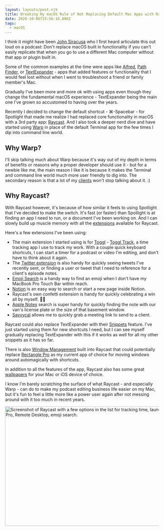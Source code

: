 ```yaml
---
layout: layouts/post.njk
title: Breaking My macOS Rule of Not Replacing Default Mac Apps with Raycast and Warp
date: 2020-10-06T15:56:16.896Z
tags:
  - macOS
---
```


I think it might have been [John Siracusa](https://twitter.com/siracusa) who I first heard articulate this out loud on a podcast: Don't replace macOS built in functionality if you can't easily replicate that when you go to use a different Mac computer without that app or plugin built in.

Some of the common examples at the time were apps like [Alfred](https://www.alfredapp.com), [Path Finder](https://www.cocoatech.io), or [TextExpander](https://textexpander.com) - apps that added features or functionality that I would feel lost without when I went to troubleshoot a friend or family member's Mac.

Gradually I've been more and more ok with using apps even though they change the fundamental macOS experience - TextExpander being the main one I've grown so accustomed to having over the years.

Recently I decided to change the default shortcut - ⌘-Spacebar - for Spotlight that made me realize I had replaced core functionality in macOS with a 3rd party app: [Raycast](https://www.raycast.com). And I also took a deeper nerd dive and have started using [Warp](https://www.warp.dev) in place of the default Terminal app for the few times I dip into command line world.

## Why Warp?

I'll skip talking much about Warp because it's way out of my depth in terms of benefits or reasons why a proper developer should use it - but for a newbie like me, the main reason I like it is because it makes the Terminal and command line world much more user friendly to dig into. The secondary reason is that a lot of my [clients](https://www.lemonproductions.ca/portfolio/) won't stop talking about it. :)

## Why Raycast?

With Raycast however, it's because of how similar it feels to using Spotlight that I've decided to make the switch. It's fast (or faster) than Spotlight is at finding an app I need to run, or a document I've been working on. And I can slowly build up muscle memory with all the [extensions](https://www.raycast.com/store) available for Raycast.

Here's a few extensions I've been using:

- The main extension I started using is for [Toggl](https://toggl.com) - [Toggl Track](https://www.raycast.com/franzwilhelm/toggl-track), a time tracking app I use to track my work. With a couple quick keyboard shortcuts, I can start a timer for a podcast or video I'm editing, and don't have to think about it again. 
- The [Twitter extension](https://www.raycast.com/tonka3000/twitter) is also handy for quickly seeing tweets I've recently sent, or finding a user or tweet that I need to reference for a client's episode notes.
- [Emoji Search](https://www.raycast.com/FezVrasta/emoji) is a handy way to find an emoji when I don't have my MacBook Pro Touch Bar within reach.
- [Notion](https://www.raycast.com/HenriChabrand/notion) is an easy way to search or start a new page inside Notion.
- Raycast's own confetti extension is handy for quickly celebrating a win all by myself. 🎉🎊
- [Apple Notes](https://www.raycast.com/tumtum/apple-notes) search is super handy for quickly finding the note with our van's license plate or the size of that basement window.
- [Savvycal](https://www.raycast.com/laurynas/savvycal) allows me to quickly grab a meeting link to send to a client.

Raycast could also replace TextExpander with their [Snippets](https://manual.raycast.com/snippets) feature. I've just started using them for new shortcuts I need, but I can see myself gradually replacing TextExpander with this if it works as well for all my other snippets as it has so far.

There is also [Window Management](https://manual.raycast.com/window-management) built into Raycast that could potentially replace [Rectangle Pro](https://rectangleapp.com/pro) as my current app of choice for moving windows around automagically with shortcuts.

In addition to all the features of the app, Raycast also has some great [wallpapers](https://www.raycast.com/wallpapers) for your Mac or iOS device of choice.

I know I'm barely scratching the surface of what Raycast - and especially Warp - can do to make my podcast editing business life easier on my Mac, but it's fun to feel a little more like a power user again after not messing around with it too much in recent years.

<img src="/images/2022-10-raycast.jpg" width="600" height="391" alt="Screenshot of Raycast with a few options in the list for tracking time, launching Logic Pro, Remote Desktop, emoji search.">